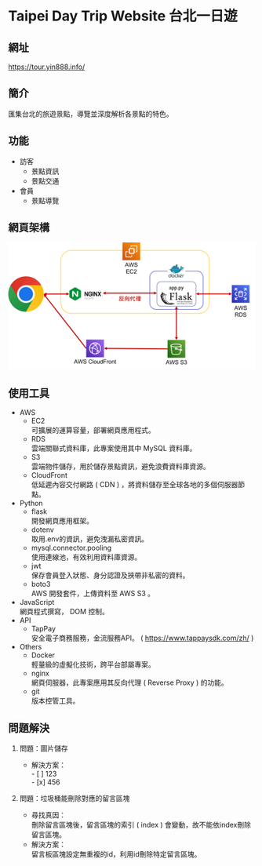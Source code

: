 # Taipei Day Trip Website 台北一日遊

## 網址
https://tour.yin888.info/

## 簡介
匯集台北的旅遊景點，導覽並深度解析各景點的特色。

## 功能
*  訪客
    *   景點資訊
    *   景點交通
*  會員
    *   景點導覽

## 網頁架構
![pic_web_framework](readme_pictures/web_framework.png)

## 使用工具
*   AWS
    *   EC2
    <br/>可擴展的運算容量，部署網頁應用程式。
    *   RDS
    <br/>雲端關聯式資料庫，此專案使用其中 MySQL 資料庫。
    *   S3
    <br/>雲端物件儲存，用於儲存景點資訊，避免浪費資料庫資源。
    *   CloudFront
    <br/>低延遲內容交付網路 ( CDN ) ，將資料儲存至全球各地的多個伺服器節點。
*   Python
    *   flask
    <br/>開發網頁應用框架。
    *   dotenv
    <br/>取用.env的資訊，避免洩漏私密資訊。
    *   mysql.connector.pooling
    <br/>使用連線池，有效利用資料庫資源。
    *   jwt
    <br/>保存會員登入狀態、身分認證及挾帶非私密的資料。
    *   boto3
    <br/>AWS 開發套件，上傳資料至 AWS S3 。
*   JavaScript
    <br/>網頁程式撰寫， DOM 控制。
*   API
    *   TapPay
    <br/>安全電子商務服務，金流服務API。 ( https://www.tappaysdk.com/zh/ )
*   Others
    *   Docker
    <br/>輕量級的虛擬化技術，跨平台部屬專案。
    *   nginx
    <br/>網頁伺服器，此專案應用其反向代理 ( Reverse Proxy ) 的功能。
    *   git
    <br/>版本控管工具。

## 問題解決
1. 問題：圖片儲存
    * 解決方案：
    <br/> - [ ] 123
    <br/> - [x] 456

2. 問題：垃圾桶能刪除對應的留言區塊
    * 尋找真因：
    <br/>刪除留言區塊後，留言區塊的索引 ( index ) 會變動，故不能依index刪除留言區塊。
    * 解決方案：
    <br/>留言板區塊設定無重複的id，利用id刪除特定留言區塊。